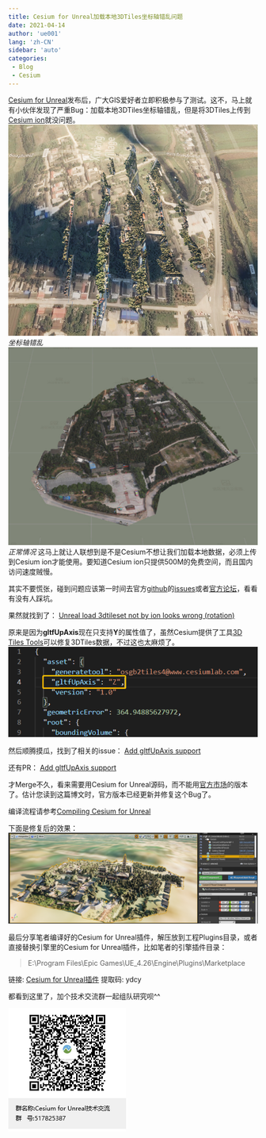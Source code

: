```yaml
---
title: Cesium for Unreal加载本地3DTiles坐标轴错乱问题
date: 2021-04-14
author: 'ue001'
lang: 'zh-CN'
sidebar: 'auto'
categories:
 - Blog
 - Cesium
---
```


[Cesium for Unreal](https://www.unrealengine.com/marketplace/en-US/product/cesium-for-unreal)发布后，广大GIS爱好者立即积极参与了测试。这不，马上就有小伙伴发现了严重Bug：加载本地3DTiles坐标轴错乱，但是将3DTiles上传到[Cesium ion](https://cesium.com/ion)就没问题。
![](./images/3dtiles-bug/3dtiles-wrong.jpeg)
*坐标轴错乱*
![](./images/3dtiles-bug/3dtiles-correct.jpeg)
*正常情况*
这马上就让人联想到是不是Cesium不想让我们加载本地数据，必须上传到Cesium ion才能使用。要知道Cesium ion只提供500M的免费空间，而且国内访问速度贼慢。

其实不要慌张，碰到问题应该第一时间去官方[github](https://github.com/CesiumGS/cesium-unreal)的[issues](https://github.com/CesiumGS/cesium-unreal/issues)或者[官方论坛](https://community.cesium.com/c/cesium-for-unreal/10)，看看有没有人踩坑。

果然就找到了：
[Unreal load 3dtileset not by ion looks wrong (rotation)](https://community.cesium.com/t/unreal-load-3dtileset-not-by-ion-looks-wrong-rotation/12835)

原来是因为**gltfUpAxis**现在只支持**Y**的属性值了，虽然Cesium提供了工具[3D Tiles Tools](https://github.com/CesiumGS/3d-tiles-validator/tree/2.0-tools/tools)可以修复3DTiles数据，不过这也太麻烦了。
![](./images/3dtiles-bug/gltfUpAxis.png)

然后顺腾摸瓜，找到了相关的issue：
[Add gltfUpAxis support](https://github.com/CesiumGS/cesium-unreal/issues/315)

还有PR：
[Add gltfUpAxis support](https://github.com/CesiumGS/cesium-unreal/pull/316)

才Merge不久，看来需要用Cesium for Unreal源码，而不能用[官方市场](https://www.unrealengine.com/marketplace/en-US/product/cesium-for-unreal)的版本了。估计您读到这篇博文时，官方版本已经更新并修复这个Bug了。

编译流程请参考[Compiling Cesium for Unreal](https://github.com/CesiumGS/cesium-unreal#hammer_and_wrench-compiling-cesium-for-unreal)

下面是修复后的效果：
![](./images/3dtiles-bug/fixed.png)

最后分享笔者编译好的Cesium for Unreal插件，解压放到工程Plugins目录，或者直接替换引擎里的Cesium for Unreal插件，比如笔者的引擎插件目录：
> E:\Program Files\Epic Games\UE_4.26\Engine\Plugins\Marketplace

链接: [Cesium for Unreal插件](https://pan.baidu.com/s/1tw-K-ygo53owiNvD6xVz6Q) 提取码: ydcy

都看到这里了，加个技术交流群一起组队研究呗^^

![](./images/barcode.png)
